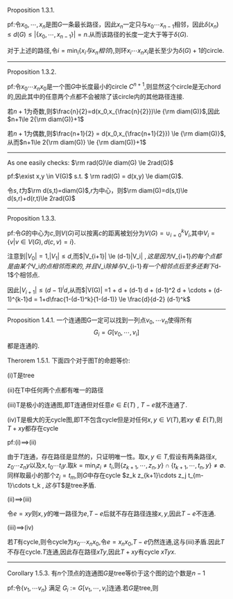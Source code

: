 Proposition 1.3.1.

pf:令$x_0 ,\cdots,x_n$是图$G$一条最长路径，因此$x_n$一定只与$x_0\cdots x_{n-1}$相邻，因此$\delta(x_n)\le d(G) \le |\{x_0,\cdots,x_{n-1}\}|=n$.从而该路径的长度一定大于等于$\delta(G)$.

对于上述的路径,令$i = \min_i \{x_i与x_n相邻\}$,则环$x_i \cdots x_n x_i$是长至少为$\delta(G)+1$的circle.

---
Proposition 1.3.2.

pf:令$x_0 \cdots x_n x_0$是一个图$G$中长度最小的circle $C^{n+1}$,则显然这个circle是无chord的,因此其中的任意两个点都不会被除了该circle内的其他路径连接.

若$n+1$为奇数,则$\frac{n}{2}=d(x_0,x_{\frac{n}{2}})\le {\rm diam(G)}$,因此$n+1\le 2{\rm diam(G)}+1$

若$n+1$为偶数,则$\frac{n+1}{2} = d(x_0,x_{\frac{n+1}{2}}) \le {\rm diam(G)}$,从而$n+1\le 2{\rm diam(G)} \le {\rm diam(G)}+1$

---

As one easily checks: $\rm rad(G)\le diam(G) \le 2rad(G)$

pf:$\exist x,y \in V(G)$ s.t. $ \rm rad(G) = d(x,y) \le diam(G)$.


令$s,t$为$\rm d(s,t)=diam(G)$,$r$为中心，则$\rm diam(G)=d(s,t)\le d(s,r)+d(r,t)\le 2rad(G)$

---

Proposition 1.3.3.

pf:令$G$的中心为$c$,则$V(G)$可以按离$c$的距离被划分为$V(G) = \cup_{i=0}^k V_i$,其中$V_i = \{v|v\in V(G),d(c,v) = i\}.$

注意到$|V_0|=1$,$|V_1|\le d$,而$|V_{i+1}| \le (d-1)|V_i| $,这是因为$V_{i+1}$的每个点都是由某个$V_i$的点相邻而来的,并且$V_i$除掉与$V_{i-1}$有一个相邻点后至多还剩下$d-1$个相邻点.

因此$|V_{i+1}| \le (d-1)^i d$,从而$|V(G)| =1 + d + (d-1) d + (d-1)^2 d + \cdots + (d-1)^{k-1}d = 1+d\frac{1-(d-1)^k}{1-(d-1)} \le \frac{d}{d-2} (d-1)^k$

---

Proposition 1.4.1. 一个连通图G一定可以找到一列点$v_0,\cdots v_n$使得所有
$$
G_i = G[v_0,\cdots ,v_i]
$$
都是连通的.

Therorem 1.5.1. 下面四个对于图T的命题等价:

(i)T是tree

(ii)在T中任何两个点都有唯一的路径

(iii)T是极小的连通图,即T连通但对任意$e\in E(T)$ , $T-e$就不连通了.

(iv)T是极大的无cycle图,即T不包含cycle但是对任何$x,y\in V(T)$,若$xy\not \in E(T)$,则$T+xy$都存在cycle

pf:(i)$\implies$(ii)

由于$T$连通，存在路径是显然的，只证明唯一性。取$x,y\in T$,假设有两条路径$x,z_0\cdots z_n y$以及$x,t_0\cdots t_l y$.取$k=\min_i z_i\not=t_i$,则$\{z_{k+1},\cdots,z_n,y\}\cap \{t_{k+1},\cdots,t_n,y\} \not= \emptyset$.同样取最小的那个$z_j=t_m$,则$G$中存在cycle $z_k z_{k+1}\cdots z_j t_{m-1}\cdots t_k $,这与$T$是tree矛盾.

(ii)$\implies$(iii)

令$e=xy$则$x,y$的唯一路径为$e$,$T-e$后就不存在路径连接$x,y$,因此$T-e$不连通.

(iii)$\implies$(iv)

若$T$有cycle,则令cycle为$x_0\cdots x_n x_0$,令$e=x_n x_0$,$T-e$仍然连通,这与(iii)矛盾.因此$T$不存在cycle.$T$连通,因此存在路径$xTy$,因此$T+xy$有cycle $xTyx$.

---

Corollary 1.5.3. 有$n$个顶点的连通图$G$是tree等价于这个图的边个数是$n-1$

pf:令$\{v_1,\cdots v_n\}$ 满足 $G_i := G[v_1,\cdots,v_i]$连通.若$G$是tree,则